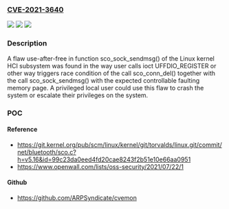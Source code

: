 ### [CVE-2021-3640](https://cve.mitre.org/cgi-bin/cvename.cgi?name=CVE-2021-3640)
![](https://img.shields.io/static/v1?label=Product&message=kernel&color=blue)
![](https://img.shields.io/static/v1?label=Version&message=%3D%20Affects%20kernel%20v5.15.3%20and%20prior%2C%20Fixed%20in%20v5.16-rc1%20and%20above.%20&color=brighgreen)
![](https://img.shields.io/static/v1?label=Vulnerability&message=CWE-362%20-%20Concurrent%20Execution%20using%20Shared%20Resource%20with%20Improper%20Synchronization%20('Race%20Condition')%2C%20CWE-416%20-%20Use%20After%20Free.&color=brighgreen)

### Description

A flaw use-after-free in function sco_sock_sendmsg() of the Linux kernel HCI subsystem was found in the way user calls ioct UFFDIO_REGISTER or other way triggers race condition of the call sco_conn_del() together with the call sco_sock_sendmsg() with the expected controllable faulting memory page. A privileged local user could use this flaw to crash the system or escalate their privileges on the system.

### POC

#### Reference
- https://git.kernel.org/pub/scm/linux/kernel/git/torvalds/linux.git/commit/net/bluetooth/sco.c?h=v5.16&id=99c23da0eed4fd20cae8243f2b51e10e66aa0951
- https://www.openwall.com/lists/oss-security/2021/07/22/1

#### Github
- https://github.com/ARPSyndicate/cvemon


